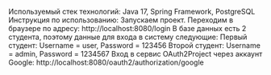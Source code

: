 Используемый стек технологий: Java 17, Spring Framework, PostgreSQL 
Инструкция по использованию: 
Запускаем проект. 
Переходим в браузере по адресу: http://localhost:8080/login 
В базе данных есть 2 студента, поэтому данные для входа в систему следующие: 
Первый студент: Username = user, Password = 123456 
Второй студент: Username = admin, Password = 1234567 
Вход в сервис OAuth2Project через аккаунт Google: http://localhost:8080/oauth2/authorization/google
